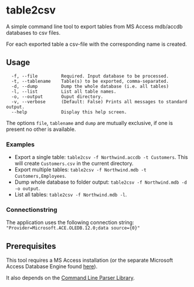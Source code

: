 # table2csv
A simple command line tool to export tables from MS Access mdb/accdb databases to csv files.

For each exported table a csv-file with the corresponding name is created.

## Usage
```
  -f, --file         Required. Input database to be processed.
  -t, --tablename    Table(s) to be exported, comma-separated.
  -d, --dump         Dump the whole database (i.e. all tables)
  -l, --list         List all table names.
  -o, --output       Ouput directory.
  -v, --verbose      (Default: False) Prints all messages to standard output.
  --help             Display this help screen.  
```
The options `file`, `tablename` and `dump` are mutually exclusive, if one is present no other is available.
### Examples
* Export a single table: `table2csv -f Northwind.accdb -t Customers`. This will create `Customers.csv` in the current directory.
* Export multiple tables: `table2csv -f Northwind.mdb -t Customers,Employees`.
* Dump whole database to folder output: `table2csv -f Northwind.mdb -d -o output`.
* List all tables: `table2csv -f Northwind.mdb -l`.

### Connectionstring
The application uses the following connection string: `"Provider=Microsoft.ACE.OLEDB.12.0;data source={0}"`

## Prerequisites
This tool requires a MS Access installation (or the separate Microsoft Access Database Engine found [here](https://www.microsoft.com/de-de/download/details.aspx?id=13255)).

It also depends on the [Command Line Parser Library](https://github.com/gsscoder/commandline).
